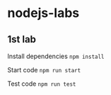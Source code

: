 # nodejs-labs

## 1st lab

Install dependencies
`npm install`

Start code
`npm run start`

Test code
`npm run test`